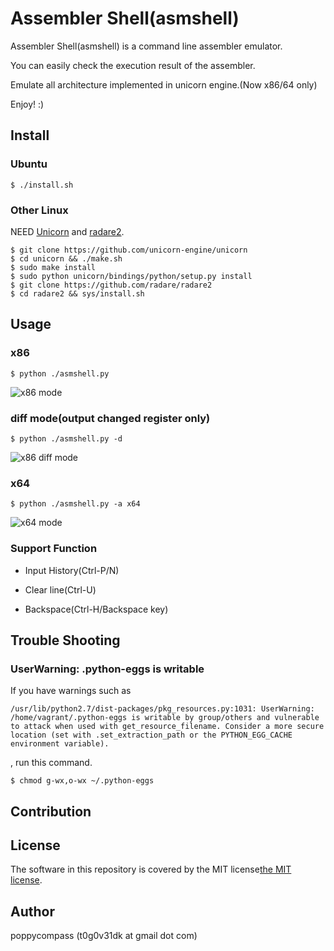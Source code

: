 Assembler Shell(asmshell)
==============

Assembler Shell(asmshell) is a command line assembler emulator. 

You can easily check the execution result of the assembler.

Emulate all architecture implemented in unicorn engine.(Now x86/64 only)


Enjoy! :)

## Install

### Ubuntu
	$ ./install.sh

### Other Linux
NEED [Unicorn](https://github.com/unicorn-engine/unicorn) and [radare2](https://github.com/radare/radare2).

	$ git clone https://github.com/unicorn-engine/unicorn
	$ cd unicorn && ./make.sh
	$ sudo make install
	$ sudo python unicorn/bindings/python/setup.py install
	$ git clone https://github.com/radare/radare2
	$ cd radare2 && sys/install.sh

## Usage

### x86
	$ python ./asmshell.py
![x86 mode](https://github.com/poppycompass/asmshell/blob/master/images/x86.jpg)


### diff mode(output changed register only)
	$ python ./asmshell.py -d
![x86 diff mode](https://github.com/poppycompass/asmshell/blob/master/images/diff.jpg)

### x64
	$ python ./asmshell.py -a x64
![x64 mode](https://github.com/poppycompass/asmshell/blob/master/images/x64.jpg)

### Support Function

- Input History(Ctrl-P/N)

- Clear line(Ctrl-U)

- Backspace(Ctrl-H/Backspace key)

## Trouble Shooting

### UserWarning: .python-eggs is writable
If you have warnings such as 
```
/usr/lib/python2.7/dist-packages/pkg_resources.py:1031: UserWarning: /home/vagrant/.python-eggs is writable by group/others and vulnerable to attack when used with get_resource_filename. Consider a more secure location (set with .set_extraction_path or the PYTHON_EGG_CACHE environment variable).
```
, run this command.
```
$ chmod g-wx,o-wx ~/.python-eggs
```

## Contribution


## License

The software in this repository is covered by the MIT license[the MIT license](LICENSE).


## Author

poppycompass (t0g0v31dk at gmail dot com)
